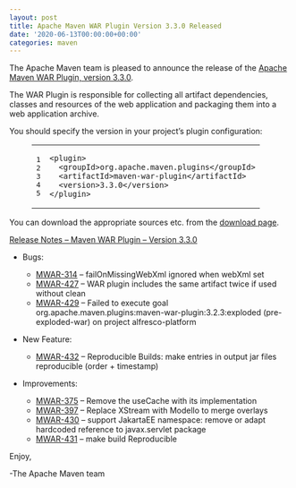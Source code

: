 ```yaml
---
layout: post
title: Apache Maven WAR Plugin Version 3.3.0 Released
date: '2020-06-13T00:00:00+00:00'
categories: maven
---
```

<div class="entry-content"><p>The Apache Maven team is pleased to announce the release of the
<a href="https://maven.apache.org/plugins/maven-war-plugin/">Apache Maven WAR Plugin, version 3.3.0</a>.</p>

<p>The WAR Plugin is responsible for collecting all artifact dependencies, classes
and resources of the web application and packaging them into a web application
archive.</p>

<p>You should specify the version in your project&rsquo;s plugin configuration:</p>

<figure class='code'><figcaption><span></span></figcaption><div class="highlight"><table><tr><td class="gutter"><pre class="line-numbers"><span class='line-number'>1</span>
<span class='line-number'>2</span>
<span class='line-number'>3</span>
<span class='line-number'>4</span>
<span class='line-number'>5</span>
</pre></td><td class='code'><pre><code class='xml'><span class='line'><span class="nt">&lt;plugin&gt;</span>
</span><span class='line'>  <span class="nt">&lt;groupId&gt;</span>org.apache.maven.plugins<span class="nt">&lt;/groupId&gt;</span>
</span><span class='line'>  <span class="nt">&lt;artifactId&gt;</span>maven-war-plugin<span class="nt">&lt;/artifactId&gt;</span>
</span><span class='line'>  <span class="nt">&lt;version&gt;</span>3.3.0<span class="nt">&lt;/version&gt;</span>
</span><span class='line'><span class="nt">&lt;/plugin&gt;</span>
</span></code></pre></td></tr></table></div></figure>


<p>You can download the appropriate sources etc. from the <a href="https://maven.apache.org/plugins/maven-war-plugin/download.cgi">download page</a>.</p>

<!-- more -->


<p><a href="https://issues.apache.org/jira/secure/ReleaseNote.jspa?projectId=12318121&amp;version=12345578">Release Notes &ndash; Maven WAR Plugin &ndash; Version 3.3.0</a></p>

<ul>
<li><p>Bugs:</p>

<ul>
<li><a href="https://issues.apache.org/jira/browse/MWAR-314">MWAR-314</a> &ndash; failOnMissingWebXml ignored when webXml set</li>
<li><a href="https://issues.apache.org/jira/browse/MWAR-427">MWAR-427</a> &ndash; WAR plugin includes the same artifact twice if used without clean</li>
<li><a href="https://issues.apache.org/jira/browse/MWAR-429">MWAR-429</a> &ndash; Failed to execute goal org.apache.maven.plugins:maven-war-plugin:3.2.3:exploded (pre-exploded-war) on project alfresco-platform</li>
</ul>
</li>
<li><p>New Feature:</p>

<ul>
<li><a href="https://issues.apache.org/jira/browse/MWAR-432">MWAR-432</a> &ndash; Reproducible Builds: make entries in output jar files reproducible (order + timestamp)</li>
</ul>
</li>
<li><p>Improvements:</p>

<ul>
<li><a href="https://issues.apache.org/jira/browse/MWAR-375">MWAR-375</a> &ndash; Remove the useCache with its implementation</li>
<li><a href="https://issues.apache.org/jira/browse/MWAR-397">MWAR-397</a> &ndash; Replace XStream with Modello to merge overlays</li>
<li><a href="https://issues.apache.org/jira/browse/MWAR-430">MWAR-430</a> &ndash; support JakartaEE namespace: remove or adapt hardcoded reference to javax.servlet package</li>
<li><a href="https://issues.apache.org/jira/browse/MWAR-431">MWAR-431</a> &ndash; make build Reproducible</li>
</ul>
</li>
</ul>


<p>Enjoy,</p>

<p>-The Apache Maven team</p>
</div>
